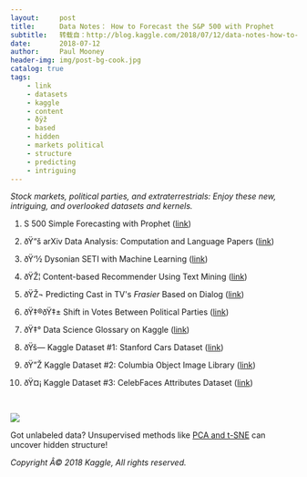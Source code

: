 ```yaml
---
layout:     post
title:      Data Notes： How to Forecast the S&P 500 with Prophet
subtitle:   转载自：http://blog.kaggle.com/2018/07/12/data-notes-how-to-forecast-the-sp-500-with-prophet/
date:       2018-07-12
author:     Paul Mooney
header-img: img/post-bg-cook.jpg
catalog: true
tags:
    - link
    - datasets
    - kaggle
    - content
    - ðÿž
    - based
    - hidden
    - markets political
    - structure
    - predicting
    - intriguing
---
```


*Stock markets, political parties, and extraterrestrials: Enjoy these new, intriguing, and overlooked datasets and kernels.*

1. S 500 Simple Forecasting with Prophet ([link](https://goo.gl/V7xZDS))

2. ðŸ“š arXiv Data Analysis: Computation and Language Papers ([link](https://goo.gl/jkP4UQ))

3. ðŸ‘½ Dysonian SETI with Machine Learning ([link](https://goo.gl/kG9sA9))

4. ðŸŽ¦ Content-based Recommender Using Text Mining ([link](https://goo.gl/PpBDHX))

5. ðŸŽ¬ Predicting Cast in TV's *Frasier* Based on Dialog ([link](https://goo.gl/36agfQ))

6. ðŸ‡®ðŸ‡± Shift in Votes Between Political Parties ([link](https://goo.gl/eXLgvH))

7. ðŸ‡° Data Science Glossary on Kaggle ([link](https://goo.gl/vMoNSw))

8. ðŸš— Kaggle Dataset #1: Stanford Cars Dataset ([link](https://goo.gl/Px5XiF))

9. ðŸ”Ž Kaggle Dataset #2: Columbia Object Image Library ([link](https://goo.gl/pbj2Ee))

10. ðŸ¤¡ Kaggle Dataset #3: CelebFaces Attributes Dataset ([link](https://goo.gl/MtFVQB))

 

![](http://s5047.pcdn.co/wp-content/uploads/2018/07/mnist_tsne-300x271.png)


Got unlabeled data? Unsupervised methods like [PCA and t-SNE](https://goo.gl/i2pM4Y) can uncover hidden structure!

*Copyright Â© 2018 Kaggle, All rights reserved.*
